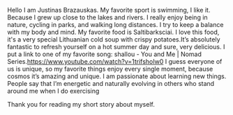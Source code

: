 Hello I am Justinas Brazauskas. 
My favorite sport is swimming, I like it. Because I grew up close  to the lakes and rivers. 
I really enjoy being in nature, cycling in parks, and walking long distances. I try to keep a balance with my body and mind. 
My favorite food is Saltibarksciai. I love this food, it's a very  special Lithuanian cold soup with crispy potatoes.It’s absolutely fantastic to refresh yourself on a hot summer day and sure,  very delicious. 
I put a link  to one of my favorite song: shallou - You and Me | Nomad Series.https://www.youtube.com/watch?v=1trifshoIw0
I guess everyone of us is unique, so my favorite things enjoy every single moment, because cosmos it’s amazing and unique. I am passionate about learning new things. People say that I’m energetic and naturally evolving in others who stand around me when I do exercising 

Thank you for reading my short story about myself. 
